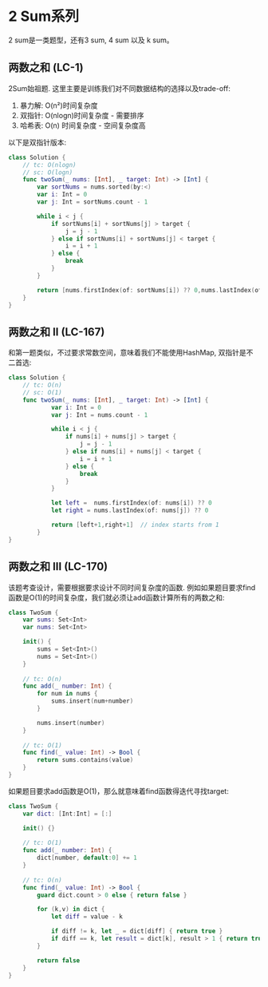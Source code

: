 # 2 Sum系列

2 sum是一类题型，还有3 sum, 4 sum 以及 k sum。

## 两数之和 (LC-1)
2Sum始祖题. 这里主要是训练我们对不同数据结构的选择以及trade-off:

1.  暴力解: O(n²)时间复杂度
2. 双指针: O(nlogn)时间复杂度 - 需要排序
3. 哈希表: O(n) 时间复杂度 - 空间复杂度高

以下是双指针版本:

```swift
class Solution {
    // tc: O(nlogn)
    // sc: O(logn)
    func twoSum(_ nums: [Int], _ target: Int) -> [Int] {
        var sortNums = nums.sorted(by:<)
        var i: Int = 0
        var j: Int = sortNums.count - 1

        while i < j {
            if sortNums[i] + sortNums[j] > target {
                j = j - 1
            } else if sortNums[i] + sortNums[j] < target {
                i = i + 1
            } else {
                break
            }
        }

        return [nums.firstIndex(of: sortNums[i]) ?? 0,nums.lastIndex(of: sortNums[j]) ?? 0]
    }
}
```

## 两数之和 II (LC-167)
和第一题类似，不过要求常数空间，意味着我们不能使用HashMap, 双指针是不二首选:

```swift
class Solution {
    // tc: O(n)
    // sc: O(1)
    func twoSum(_ nums: [Int], _ target: Int) -> [Int] {
            var i: Int = 0
            var j: Int = nums.count - 1

            while i < j {
                if nums[i] + nums[j] > target {
                    j = j - 1
                } else if nums[i] + nums[j] < target {
                    i = i + 1
                } else {
                    break
                }
            }

            let left =  nums.firstIndex(of: nums[i]) ?? 0
            let right = nums.lastIndex(of: nums[j]) ?? 0

            return [left+1,right+1]  // index starts from 1
        }
}
```

## 两数之和 III (LC-170)
该题考查设计，需要根据要求设计不同时间复杂度的函数. 例如如果题目要求find函数是O(1)的时间复杂度，我们就必须让add函数计算所有的两数之和:

```swift
class TwoSum {
    var sums: Set<Int>
    var nums: Set<Int>

    init() {
        sums = Set<Int>()
        nums = Set<Int>()
    }
    
    // tc: O(n)
    func add(_ number: Int) {
        for num in nums {
            sums.insert(num+number)
        }

        nums.insert(number)
    }
    
    // tc: O(1)
    func find(_ value: Int) -> Bool {
        return sums.contains(value)
    }
}
```
如果题目要求add函数是O(1)，那么就意味着find函数得迭代寻找target:

```swift
class TwoSum {
    var dict: [Int:Int] = [:]

    init() {}
    
    // tc: O(1)
    func add(_ number: Int) {
        dict[number, default:0] += 1
    }
    
    // tc: O(n)
    func find(_ value: Int) -> Bool {
        guard dict.count > 0 else { return false }

        for (k,v) in dict {
            let diff = value - k

            if diff != k, let _ = dict[diff] { return true }
            if diff == k, let result = dict[k], result > 1 { return true }
        }

        return false
    }
}
```